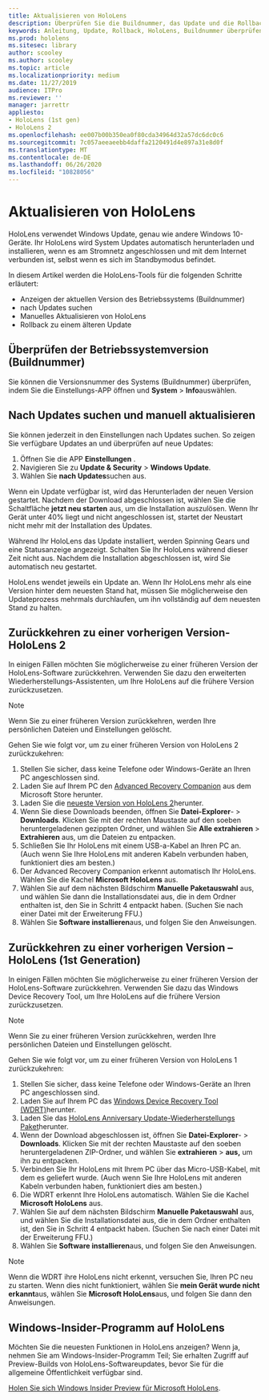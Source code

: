 ```yaml
---
title: Aktualisieren von HoloLens
description: Überprüfen Sie die Buildnummer, das Update und die Rollback-Updates Ihres HoloLens.
keywords: Anleitung, Update, Rollback, HoloLens, Buildnummer überprüfen
ms.prod: hololens
ms.sitesec: library
author: scooley
ms.author: scooley
ms.topic: article
ms.localizationpriority: medium
ms.date: 11/27/2019
audience: ITPro
ms.reviewer: ''
manager: jarrettr
appliesto:
- HoloLens (1st gen)
- HoloLens 2
ms.openlocfilehash: ee007b00b350ea0f80cda34964d32a57dc6dc0c6
ms.sourcegitcommit: 7c057aeeaeebb4daffa2120491d4e897a31e8d0f
ms.translationtype: MT
ms.contentlocale: de-DE
ms.lasthandoff: 06/26/2020
ms.locfileid: "10828056"
---
```

# Aktualisieren von HoloLens

HoloLens verwendet Windows Update, genau wie andere Windows 10-Geräte. Ihr HoloLens wird System Updates automatisch herunterladen und installieren, wenn es am Stromnetz angeschlossen und mit dem Internet verbunden ist, selbst wenn es sich im Standbymodus befindet.

In diesem Artikel werden die HoloLens-Tools für die folgenden Schritte erläutert:

- Anzeigen der aktuellen Version des Betriebssystems (Buildnummer)
- nach Updates suchen
- Manuelles Aktualisieren von HoloLens
- Rollback zu einem älteren Update

## Überprüfen der Betriebssystemversion (Buildnummer)

Sie können die Versionsnummer des Systems (Buildnummer) überprüfen, indem Sie die Einstellungs-APP öffnen und **System**  >  **Info**auswählen.

## Nach Updates suchen und manuell aktualisieren

Sie können jederzeit in den Einstellungen nach Updates suchen.  So zeigen Sie verfügbare Updates an und überprüfen auf neue Updates:

1. Öffnen Sie die APP **Einstellungen** .
1. Navigieren Sie zu **Update & Security**  >  **Windows Update**.
1. Wählen Sie **nach Updates**suchen aus.

Wenn ein Update verfügbar ist, wird das Herunterladen der neuen Version gestartet. Nachdem der Download abgeschlossen ist, wählen Sie die Schaltfläche **jetzt neu starten** aus, um die Installation auszulösen. Wenn Ihr Gerät unter 40% liegt und nicht angeschlossen ist, startet der Neustart nicht mehr mit der Installation des Updates.

Während Ihr HoloLens das Update installiert, werden Spinning Gears und eine Statusanzeige angezeigt. Schalten Sie Ihr HoloLens während dieser Zeit nicht aus. Nachdem die Installation abgeschlossen ist, wird Sie automatisch neu gestartet.

HoloLens wendet jeweils ein Update an.  Wenn Ihr HoloLens mehr als eine Version hinter dem neuesten Stand hat, müssen Sie möglicherweise den Updateprozess mehrmals durchlaufen, um ihn vollständig auf dem neuesten Stand zu halten.

## Zurückkehren zu einer vorherigen Version-HoloLens 2

In einigen Fällen möchten Sie möglicherweise zu einer früheren Version der HoloLens-Software zurückkehren. Verwenden Sie dazu den erweiterten Wiederherstellungs-Assistenten, um Ihre HoloLens auf die frühere Version zurückzusetzen.

> [!NOTE]
> Wenn Sie zu einer früheren Version zurückkehren, werden Ihre persönlichen Dateien und Einstellungen gelöscht.

Gehen Sie wie folgt vor, um zu einer früheren Version von HoloLens 2 zurückzukehren:

1. Stellen Sie sicher, dass keine Telefone oder Windows-Geräte an Ihren PC angeschlossen sind.
1. Laden Sie auf Ihrem PC den [Advanced Recovery Companion](https://www.microsoft.com/p/advanced-recovery-companion/9p74z35sfrs8?activetab=pivot:overviewtab) aus dem Microsoft Store herunter.
1. Laden Sie die [neueste Version von HoloLens 2](https://aka.ms/hololens2download)herunter.
1. Wenn Sie diese Downloads beenden, öffnen Sie **Datei-Explorer**-  >  **Downloads**. Klicken Sie mit der rechten Maustaste auf den soeben heruntergeladenen gezippten Ordner, und wählen Sie **Alle extrahieren** > **Extrahieren** aus, um die Dateien zu entpacken.
1. Schließen Sie Ihr HoloLens mit einem USB-a-Kabel an Ihren PC an. (Auch wenn Sie Ihre HoloLens mit anderen Kabeln verbunden haben, funktioniert dies am besten.)
1. Der Advanced Recovery Companion erkennt automatisch Ihr HoloLens. Wählen Sie die Kachel **Microsoft HoloLens** aus.
1. Wählen Sie auf dem nächsten Bildschirm **Manuelle Paketauswahl** aus, und wählen Sie dann die Installationsdatei aus, die in dem Ordner enthalten ist, den Sie in Schritt 4 entpackt haben. (Suchen Sie nach einer Datei mit der Erweiterung FFU.)
1. Wählen Sie **Software installieren**aus, und folgen Sie den Anweisungen.

## Zurückkehren zu einer vorherigen Version – HoloLens (1st Generation)

In einigen Fällen möchten Sie möglicherweise zu einer früheren Version der HoloLens-Software zurückkehren. Verwenden Sie dazu das Windows Device Recovery Tool, um Ihre HoloLens auf die frühere Version zurückzusetzen.

> [!NOTE]
> Wenn Sie zu einer früheren Version zurückkehren, werden Ihre persönlichen Dateien und Einstellungen gelöscht.

Gehen Sie wie folgt vor, um zu einer früheren Version von HoloLens 1 zurückzukehren:

1. Stellen Sie sicher, dass keine Telefone oder Windows-Geräte an Ihren PC angeschlossen sind.
1. Laden Sie auf Ihrem PC das [Windows Device Recovery Tool (WDRT)](https://support.microsoft.com/help/12379)herunter.
1. Laden Sie das [HoloLens Anniversary Update-Wiederherstellungs Paket](https://aka.ms/hololensrecovery)herunter.
1. Wenn der Download abgeschlossen ist, öffnen Sie **Datei-Explorer**-  >  **Downloads**. Klicken Sie mit der rechten Maustaste auf den soeben heruntergeladenen ZIP-Ordner, und wählen Sie **extrahieren**  >  **aus,** um ihn zu entpacken.
1. Verbinden Sie Ihr HoloLens mit Ihrem PC über das Micro-USB-Kabel, mit dem es geliefert wurde. (Auch wenn Sie Ihre HoloLens mit anderen Kabeln verbunden haben, funktioniert dies am besten.)
1. Die WDRT erkennt Ihre HoloLens automatisch. Wählen Sie die Kachel **Microsoft HoloLens** aus.
1. Wählen Sie auf dem nächsten Bildschirm **Manuelle Paketauswahl** aus, und wählen Sie die Installationsdatei aus, die in dem Ordner enthalten ist, den Sie in Schritt 4 entpackt haben. (Suchen Sie nach einer Datei mit der Erweiterung FFU.)
1. Wählen Sie **Software installieren**aus, und folgen Sie den Anweisungen.

> [!NOTE]
> Wenn die WDRT ihre HoloLens nicht erkennt, versuchen Sie, Ihren PC neu zu starten. Wenn dies nicht funktioniert, wählen Sie **mein Gerät wurde nicht erkannt**aus, wählen Sie **Microsoft HoloLens**aus, und folgen Sie dann den Anweisungen.

## Windows-Insider-Programm auf HoloLens

Möchten Sie die neuesten Funktionen in HoloLens anzeigen?  Wenn ja, nehmen Sie am Windows-Insider-Programm Teil; Sie erhalten Zugriff auf Preview-Builds von HoloLens-Softwareupdates, bevor Sie für die allgemeine Öffentlichkeit verfügbar sind.

[Holen Sie sich Windows Insider Preview für Microsoft HoloLens](hololens-insider.md).
